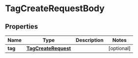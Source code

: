 

# TagCreateRequestBody


## Properties

| Name | Type | Description | Notes |
|------------ | ------------- | ------------- | -------------|
|**tag** | [**TagCreateRequest**](TagCreateRequest.md) |  |  [optional] |



